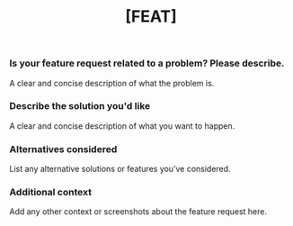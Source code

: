 ﻿---
name: Feature request
about: Suggest new features or enhancements
title: "[FEAT] "
labels: enhancement
assignees: ''

---

### Is your feature request related to a problem? Please describe.
A clear and concise description of what the problem is.

### Describe the solution you'd like
A clear and concise description of what you want to happen.

### Alternatives considered
List any alternative solutions or features you’ve considered.

### Additional context
Add any other context or screenshots about the feature request here.

